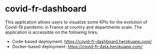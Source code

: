 # covid-fr-dashboard
This application allows users to visualize some KPIs for the evolution of Covid-19 pandemic in France at country and departments scale.
The application is accessible on the following links.

* Code-based deployment: https://covid-fr-dashboard.herokuapp.com/
* Docker-based deployment: https://covid-fr-data.herokuapp.com/

